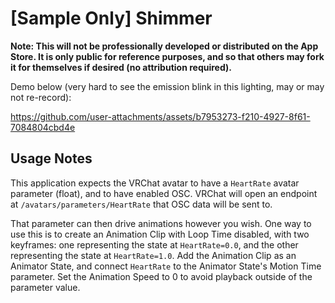 # \[Sample Only] Shimmer

**Note: This will not be professionally developed or distributed on the App Store. It is only public for reference purposes, and so that others may fork it for themselves if desired (no attribution required).**

Demo below (very hard to see the emission blink in this lighting, may or may not re-record):

https://github.com/user-attachments/assets/b7953273-f210-4927-8f61-7084804cbd4e

## Usage Notes

This application expects the VRChat avatar to have a `HeartRate` avatar parameter (float), and to have enabled OSC. VRChat will open an endpoint at `/avatars/parameters/HeartRate` that OSC data will be sent to.

That parameter can then drive animations however you wish. One way to use this is to create an Animation Clip with Loop Time disabled, with two keyframes: one representing the state at `HeartRate=0.0`, and the
other representing the state at `HeartRate=1.0`. Add the Animation Clip as an Animator State, and connect `HeartRate` to the Animator State's Motion Time parameter. Set the Animation Speed to 0 to avoid
playback outside of the parameter value.
